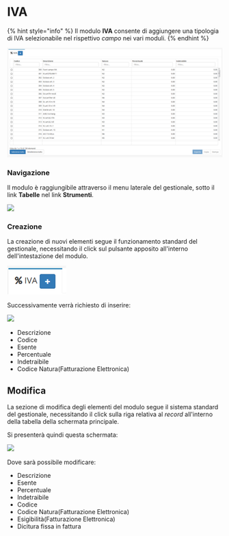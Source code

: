 # IVA

{% hint style="info" %}
Il modulo **IVA** consente di aggiungere una tipologia di IVA selezionabile nel rispettivo _campo_ nei vari moduli.
{% endhint %}

![Screenshot interfaccia IVA](../../../.gitbook/assets/SchermataIVA.PNG)

### Navigazione

Il modulo è raggiungibile attraverso il menu laterale del gestionale, sotto il link **Tabelle** nel link **Strumenti**.

![](https://firebasestorage.googleapis.com/v0/b/gitbook-x-prod.appspot.com/o/spaces%2F-LZJeLg23eVDvrCv74U7-887967055%2Fuploads%2FkLPsnHjiKt8JkB6L5Daz%2Ffile.png?alt=media)

### Creazione

La creazione di nuovi elementi segue il funzionamento standard del gestionale, necessitando il click sul pulsante apposito all'interno dell'intestazione del modulo.

![Screenshot creazione IVA](../../../.gitbook/assets/AggiuntaIva.PNG)

Successivamente verrà richiesto di inserire:

![](https://firebasestorage.googleapis.com/v0/b/gitbook-x-prod.appspot.com/o/spaces%2F-LZJeLg23eVDvrCv74U7-887967055%2Fuploads%2FyTr2QcVF02XhtuKEQVIq%2Ffile.png?alt=media)

* Descrizione
* Codice
* Esente
* Percentuale
* Indetraibile
* Codice Natura(Fatturazione Elettronica)

## Modifica

La sezione di modifica degli elementi del modulo segue il sistema standard del gestionale, necessitando il click sulla riga relativa al _record_ all'interno della tabella della schermata principale.

Si presenterà quindi questa schermata:

![](https://firebasestorage.googleapis.com/v0/b/gitbook-x-prod.appspot.com/o/spaces%2F-LZJeLg23eVDvrCv74U7-887967055%2Fuploads%2FlNs3uWj6hikgs3i2WKOk%2Ffile.png?alt=media)

Dove sarà possibile modificare:

* Descrizione
* Esente
* Percentuale
* Indetraibile
* Codice
* Codice Natura(Fatturazione Elettronica)
* Esigibilità(Fatturazione Elettronica)
* Dicitura fissa in fattura
